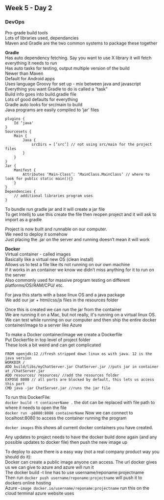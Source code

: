 ## Week 5 - Day 2
### DevOps
Pro-grade build tools  
Lots of libraries used, dependancies  
Maven and Gradle are the two common systems to package these together  

**Gradle**  
Has auto dependency fetching. Say you want to use X library it will fetch everything it needs to run  
Has auto tasks for testing, output multiple version of the build  
Newer than Maven  
Default for Android apps  
Uses language Groovy for set up - mix between java and javascript  
Everything you want Gradle to do is called a “task”  
Build info goes into build.gradle file  
Lots of good defaults for everything  
Gradle auto looks for src/main to build  
Java programs are easily compiled to ‘jar’ files  

```
plugins {
    Id ‘java'
}
Sourcesets {
    Main {
        Java {
            srcDirs = [’src’] // not using src/main for the project files
        }
    }
}
Jar {
    Manifest {
        Attributes ‘Main-Class’: ‘MainClass.MainClass’ // where to look for public static main(){}
    }
}
Dependencies {
    // additional libraries program uses
}
```

To bundle run gradle jar and it will create a jar file  
To get Intellij to use this create the file then reopen project and it will ask to import as a gradle

Project is now built and runnable on our computer.  
We need to deploy it somehow  
Just placing the .jar on the server and running doesn’t mean it will work

**Docker**  
Virtual container - called images  
Basically like a virtual new OS (clean install)  
Allows us to test a file like its not running on our own machine  
If it works in an container we know we didn’t miss anything for it to run on the server  
Also commonly used for massive program testing on different platforms/OS/RAM/CPU/ etc.  

For java this starts with a base linux OS and a java package  
We add our jar + html/css/js files in the resources folder  

Once this is created we can run the jar from the container  
We are running it on a Mac, but not really, it's running on a virtual linux OS.  
We can test while running on our computer and then ship the entire docker container/image to a server like Azure  

To make a Docker container/image we create a Dockerfile  
Put Dockerfile in top level of project folder  
These look a bit weird and can get complicated  

```
FROM openjdk:12 //fresh stripped down linux os with java. 12 is the java version
WORKDIR /
ADD build/libs/myChatServer.jar ChatServer.jar //puts jar in container at /ChatServer.jar
ADD resources/ resources/ //add the resources folder
EXPOSE 8080 // all ports are blocked by default, this lets us access this port
CMD java -jar ChatServer.jar //runs the jar file
```

To run this DockerFile:  
```docker build -t containerName .``` the dot can be replaced with file path to where it needs to open the file  
```docker run -p8080:8080 containerName```
Now we can connect to localhost:8080 to access the container running the program

```docker images``` this shows all current docker containers you have created. 

Any updates to project needs to have the docker build done again (and any possible updates to docker file) then push the new image up  

To deploy to azure there is a easy way (not a real company product way you should do it):  
Docker can create a public image anyone can access. 
The url docker gives us we can give to azure and azure will run it  
The docker build -t line has to use username/reponame:projectname  
Then run ```docker push username/reponame:projectname``` will push it to dockers online hosting  
Azure ```—image docker.io/username/reponame:projectname``` run this on the cloud terminal azure website uses
